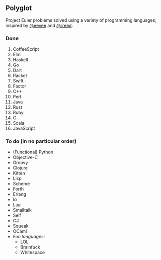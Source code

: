 Polyglot
--------

Project Euler problems solved using a variety of programming languages; inspired
by [@eevee](https://github.com/eevee) and [@rreed](https://github.com/rreed).

### Done

1. CoffeeScript
2. Elm
3. Haskell
4. Go
5. Dart
6. Racket
7. Swift
8. Factor
9. C++
10. Perl
11. Java
12. Rust
13. Ruby
14. C
15. Scala
16. JavaScript

### To do (in no particular order)

* (Functional) Python
* Objective-C
* Groovy
* Clojure
* Kitten
* Lisp
* Scheme
* Forth
* Erlang
* Io
* Lua
* Smalltalk
* Self
* C#
* Squeak
* OCaml
* *Fun languages:*
    * LOL
    * Brainfuck
    * Whitespace
